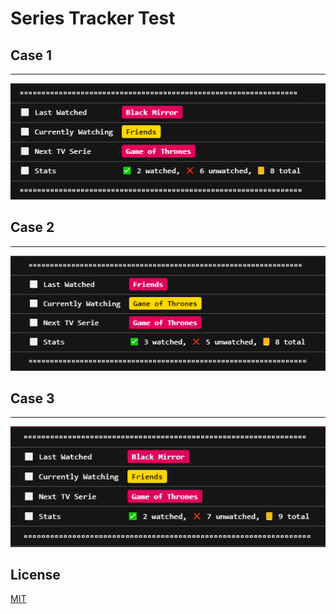 # Series Tracker Test

## Case 1

<hr>

![Case1](img/Case1.png)

## Case 2

<hr>

![Case2](img/Case2.png)

## Case 3

<hr>

![Case3](img/Case3.png)

## License

[MIT](https://github.com/dogancanulgu)
